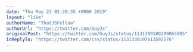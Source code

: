 ```yaml
---
date: "Thu May 23 02:39:35 +0000 2019"
layout: "like"
authorName: "ThatJSFellow"
authorUrl: "https://twitter.com/GuyJs"
originalPost: "https://twitter.com/GuyJs/status/1131389180209065985"
inReplyTo: "https://twitter.com/css/status/1131338197613592576"
---
```

